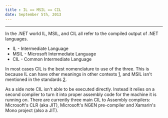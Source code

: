 ```yaml
---
title : IL == MSIL == CIL
date: September 5th, 2013
---
```

---
In the .NET world IL, MSIL, and CIL all refer to the compiled output of .NET languages. 

* IL - Intermediate Language
* MSIL - Microsoft Intermediate Language
* CIL - Common Intermediate Language

In most cases CIL is the best nomenclature to use of the three. This is because IL can have other meanings in other contexts [1][1], and MSIL isn't mentioned in the standards [2][2].

As a side note CIL isn't able to be executed directly. Instead it relies on a second compiler to turn it into proper assembly code for the machine it is running on. There are currently three main CIL to Assembly compilers: Microsoft's CLR (aka JIT), Microsoft's NGEN pre-compiler and Xamarin's Mono project (also a JIT).

[1]: http://en.wikipedia.org/wiki/Intermediate_language
[2]: http://www.ecma-international.org/publications/files/ECMA-ST/ECMA-335.pdf
